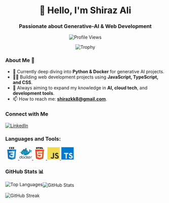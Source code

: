 <!DOCTYPE html>
<html lang="en">
<head>
    <meta charset="UTF-8">
    <meta name="viewport" content="width=device-width, initial-scale=1.0">
</head>
<body>

<!-- Header Section -->
<h1 align="center">👋 Hello, I'm Shiraz Ali</h1>
<h3 align="center">Passionate about Generative-AI & Web Development</h3>

<p align="center">
    <img src="https://komarev.com/ghpvc/?username=shirazkk&label=Profile%20views&color=0e75b6&style=flat" alt="Profile Views" />
</p>

<!-- Profile Trophy (Can be removed if not desired) -->
<p align="center">
    <img src="https://user-images.githubusercontent.com/74038190/219923823-bf1ce878-c6b8-4faa-be07-93e6b1006521.gif" width="550px" alt="Trophy" />
</p>

<!-- About Me Section -->
### About Me 🚀

- 🌱 Currently deep diving into **Python & Docker** for generative AI projects.
- 👨‍💻 Building web development projects using **JavaScript, TypeScript, and CSS**.
- 🎯 Always aiming to expand my knowledge in **AI, cloud tech**, and **development tools**.
- 📫 How to reach me: **shirazkk8@gmail.com**.

<!-- Connect with Me Section -->
<h3 align="left">Connect with Me</h3>
<p align="left">
    <a href="https://linkedin.com/in/shiraz ali" target="blank">
        <img align="center" src="https://raw.githubusercontent.com/rahuldkjain/github-profile-readme-generator/master/src/images/icons/Social/linked-in-alt.svg" alt="LinkedIn" height="30" width="40" />
    </a>
</p>

<!-- Languages and Tools Section -->
<h3 align="left">Languages and Tools:</h3>
<p align="left">
    <a href="https://www.w3schools.com/css/" target="_blank" rel="noreferrer">
        <img src="https://raw.githubusercontent.com/devicons/devicon/master/icons/css3/css3-original-wordmark.svg" alt="CSS3" width="40" height="40"/>
    </a>
    <a href="https://www.docker.com/" target="_blank" rel="noreferrer">
        <img src="https://raw.githubusercontent.com/devicons/devicon/master/icons/docker/docker-original-wordmark.svg" alt="Docker" width="40" height="40"/>
    </a>
    <a href="https://www.w3.org/html/" target="_blank" rel="noreferrer">
        <img src="https://raw.githubusercontent.com/devicons/devicon/master/icons/html5/html5-original-wordmark.svg" alt="HTML5" width="40" height="40"/>
    </a>
    <a href="https://developer.mozilla.org/en-US/docs/Web/JavaScript" target="_blank" rel="noreferrer">
        <img src="https://raw.githubusercontent.com/devicons/devicon/master/icons/javascript/javascript-original.svg" alt="JavaScript" width="40" height="40"/>
    </a>
    <a href="https://www.typescriptlang.org/" target="_blank" rel="noreferrer">
        <img src="https://raw.githubusercontent.com/devicons/devicon/master/icons/typescript/typescript-original.svg" alt="TypeScript" width="40" height="40"/>
    </a>
</p>

<!-- GitHub Stats Section -->
### GitHub Stats 📊

<p>
    <img align="left" src="https://github-readme-stats.vercel.app/api/top-langs?username=shirazkk&show_icons=true&locale=en&layout=compact" alt="Top Languages" />
</p>

<p>
    <img align="center" src="https://github-readme-stats.vercel.app/api?username=shirazkk&show_icons=true&locale=en" alt="GitHub Stats" />
</p>

<p>
    <img align="center" src="https://github-readme-streak-stats.herokuapp.com/?user=shirazkk" alt="GitHub Streak" />
</p>

</body>
</html>
